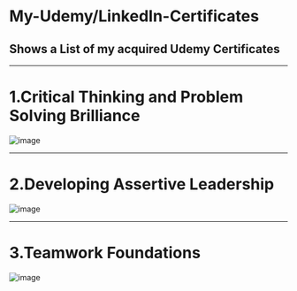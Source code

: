 # My-Udemy/LinkedIn-Certificates
<h2>Shows a List of my acquired Udemy Certificates</h2>
<hr>

# 1.Critical Thinking and Problem Solving Brilliance
![image](https://media.licdn.com/dms/image/D562DAQHCPCrb8-p00Q/profile-treasury-image-shrink_800_800/0/1704534365004?e=1709179200&v=beta&t=_BQhYT4euOLgOMXL58Xk-Zf6mgmxMdjCt_ViXq3sIXc)

<hr>

# 2.Developing Assertive Leadership
![image](https://media.licdn.com/dms/image/D562DAQExmFAMsBGnxg/profile-treasury-image-shrink_800_800/0/1704534290207?e=1709179200&v=beta&t=_gybUEDMllz_T0pTxdb4lJ65DRconlCwPxWQqgkHHwc)

<hr>

# 3.Teamwork Foundations
![image](https://media.licdn.com/dms/image/D562DAQHlEttmv-sirw/profile-treasury-image-shrink_800_800/0/1704534215257?e=1709179200&v=beta&t=ALLf9jfX8QpwfROTKEgwf0LxT1d85zNCulCM6zZJ000)
